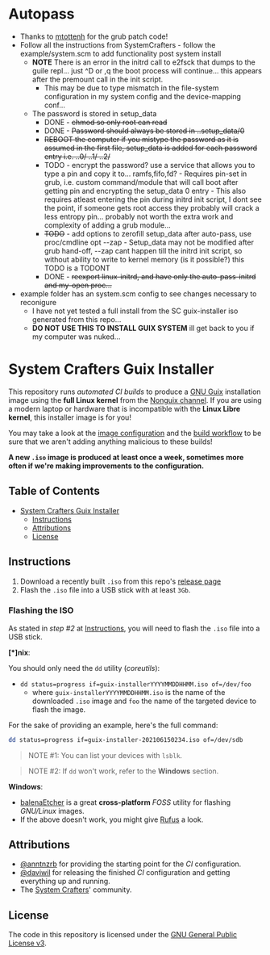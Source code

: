 # Autopass
- Thanks to [mtottenh](https://github.com/mtottenh/grub2/tree/boot_data) for the grub patch code!
- Follow all the instructions from SystemCrafters - follow the example/system.scm to add functionality post system install
  - **NOTE** There is an error in the initrd call to e2fsck that dumps to the guile repl... just ^D or ,q the boot process will continue... this appears after the premount call in the init script.
    - This may be due to type mismatch in the file-system configuration in my system config and the device-mapping conf...
  - The password is stored in setup_data
    - DONE - ~~chmod so only root can read~~
	- DONE - ~~Password should always be stored in ..setup_data/0~~
     - ~~REBOOT the computer if you mistype the password as it is assumed in the first file, setup_data is added for each password entry i.e. ..0/ ..1/ ..2/~~
	- TODO - encrypt the password? use a service that allows you to type a pin and copy it to... ramfs,fifo,fd?
	       - Requires pin-set in grub, i.e. custom command/module that will call boot after getting pin and encrypting the setup_data 0 entry
	       - This also requires atleast entering the pin during initrd init script, I dont see the point, if someone gets root access they probably will crack a less entropy pin... probably not worth the extra work and complexity of adding a grub module... 
	- ~~TODO~~ - add options to zerofill setup_data after auto-pass, use proc/cmdline opt --zap
               - Setup_data may not be modified after grub hand-off, --zap cant happen till the initrd init script, so without ability to write to kernel memory (is it possible?) this TODO is a TODONT 
    - DONE - ~~reexport linux-initrd, and have only the auto-pass-initrd and my-open proc...~~
- example folder has an system.scm config to see changes necessary to reconigure 
  - I have not yet tested a full install from the SC guix-installer iso generated from this repo...
  - **DO NOT USE THIS TO INSTALL GUIX SYSTEM** ill get back to you if my computer was nuked...
 

# System Crafters Guix Installer

This repository runs _automated CI builds_ to produce a
[GNU Guix](https://guix.gnu.org) installation image using the
**full Linux kernel** from the
[Nonguix channel](https://gitlab.com/nonguix/nonguix). If you are using a
modern laptop or hardware that is incompatible with the **Linux Libre kernel**,
this installer image is for you!

You may take a look at the [image configuration](./installer.scm) and the
[build workflow](./.github/workflows/build.yaml) to be sure that we aren't adding
anything malicious to these builds!

**A new `.iso` image is produced at least once a week, sometimes more often if
we're making improvements to the configuration.**

## Table of Contents
- [System Crafters Guix Installer](#system-crafters-guix-installer)
  - [Instructions](#instructions)
  - [Attributions](#attributions)
  - [License](#license)

## Instructions

1. Download a recently built `.iso` from this repo's
   [release page](https://github.com/SystemCrafters/guix-installer/releases)
2. Flash the `.iso` file into a USB stick with at least `3Gb`.

### Flashing the ISO

As stated in _step #2_ at [Instructions](#instructions), you will need to flash
the `.iso` file into a USB stick.

**[*]nix**:

You should only need the `dd` utility (_coreutils_):

- `dd status=progress if=guix-installerYYYYMMDDHHMM.iso of=/dev/foo`
  - where `guix-installerYYYYMMDDHHMM.iso` is the name of the downloaded `.iso`
    image and `foo` the name of the targeted device to flash the image.

For the sake of providing an example, here's the full command:

```sh
dd status=progress if=guix-installer-202106150234.iso of=/dev/sdb
```

> NOTE #1: You can list your devices with `lsblk`.

> NOTE #2: If `dd` won't work, refer to the **Windows** section.

**Windows**:

- [balenaEtcher](https://www.balena.io/etcher) is a great **cross-platform**
  _FOSS_ utility for flashing _GNU/Linux_ images.
- If the above doesn't work, you might give [Rufus](https://rufus.ie/en_US/) a
  look.

## Attributions

- [@anntnzrb](https://github.com/anntnzrb) for providing the starting point for
  the _CI_ configuration.
- [@daviwil](https://github.com/daviwil) for releasing the finished _CI_
  configuration and getting everything up and running.
- The [System Crafters](https://systemcrafters.cc)' community.

## License

The code in this repository is licensed under the
[GNU General Public License v3](./LICENSE.txt).
